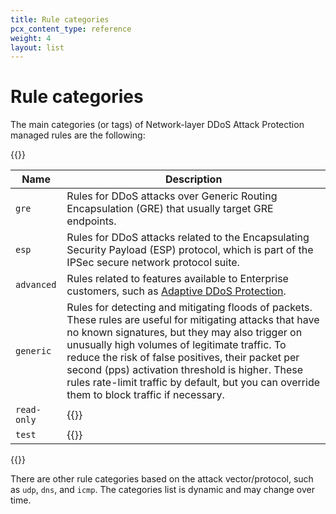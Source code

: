 ```yaml
---
title: Rule categories
pcx_content_type: reference
weight: 4
layout: list
---
```


# Rule categories

The main categories (or tags) of Network-layer DDoS Attack Protection managed rules are the following:

{{<table-wrap>}}

Name | Description
-----|------------
`gre` | Rules for DDoS attacks over Generic Routing Encapsulation (GRE) that usually target GRE endpoints.
`esp` | Rules for DDoS attacks related to the Encapsulating Security Payload (ESP) protocol, which is part of the IPSec secure network protocol suite.
`advanced` | Rules related to features available to Enterprise customers, such as [Adaptive DDoS Protection](/ddos-protection/managed-rulesets/adaptive-protection/).
`generic` | Rules for detecting and mitigating floods of packets. These rules are useful for mitigating attacks that have no known signatures, but they may also trigger on unusually high volumes of legitimate traffic. To reduce the risk of false positives, their packet per second (pps) activation threshold is higher. These rules rate-limit traffic by default, but you can override them to block traffic if necessary.
`read-only` | {{<render file="managed-rulesets/_read-only-rules-description.md">}}
`test` | {{<render file="managed-rulesets/_test-rules-description.md">}}

{{</table-wrap>}}

There are other rule categories based on the attack vector/protocol, such as `udp`, `dns`, and `icmp`. The categories list is dynamic and may change over time.
